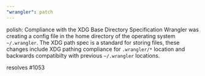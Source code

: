 ```yaml
---
"wrangler": patch
---
```


polish: Compliance with the XDG Base Directory Specification
Wrangler was creating a config file in the home directory of the operating system `~/.wrangler`. The XDG path spec is a
standard for storing files, these changes include XDG pathing compliance for `.wrangler/*` location and backwards compatibilty with previous
`~/.wrangler` locations.

resolves #1053
